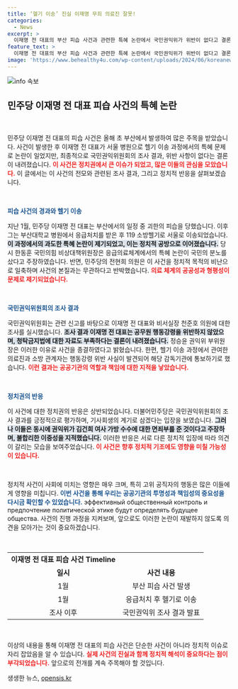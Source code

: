 ```yaml
---
title: ‘헬기 이송’ 진실 이재명 무죄 의료진 잘못!
categories:
  - News
excerpt: >
  이재명 전 대표의 부산 피습 사건과 관련한 특혜 논란에서 국민권익위가 위반이 없다고 결론 내렸습니다. 그러나 이송 과정에 관여한 의료진 및 소방관들은 행동강령을 위반했다고 밝혀, 여야의 팽팽한 싸움이 예고됩니다. 클릭하고 진실을 확인하세요!
feature_text: >
  이재명 전 대표의 부산 피습 사건과 관련한 특혜 논란에서 국민권익위가 위반이 없다고 결론 내렸습니다. 그러나 이송 과정에 관여한 의료진 및 소방관들은 행동강령을 위반했다고 밝혀, 여야의 팽팽한 싸움이 예고됩니다. 클릭하고 진실을 확인하세요!
image: 'https://www.behealthy4u.com/wp-content/uploads/2024/06/koreanews.jpg'
---
```


<p><img src="https://www.behealthy4u.com/wp-content/uploads/2024/06/koreanews.jpg" alt="info 속보" /></p>

<h2 data-ke-size="size26">민주당 이재명 전 대표 피습 사건의 특혜 논란</h2>

<p data-ke-size="size16">&nbsp;</p>

<p>민주당 이재명 전 대표의 피습 사건은 올해 초 부산에서 발생하여 많은 주목을 받았습니다. 사건이 발생한 후 이재명 전 대표가 서울 병원으로 헬기 이송 과정에서의 특혜 문제로 논란이 일었지만, 최종적으로 국민권익위원회의 조사 결과, 위반 사항이 없다는 결론이 내려졌습니다. <b><span style="color: #ee2323;">이 사건은 정치권에서 큰 이슈가 되었고, 많은 이들의 관심을 모았습니다.</span></b> 이 글에서는 이 사건의 전모와 관련된 조사 결과, 그리고 정치적 반응을 살펴보겠습니다.</p>

<p data-ke-size="size16">&nbsp;</p>

<p><b><span style="color: #1a5490;">피습 사건의 경과와 헬기 이송</span></b></p>

<p>지난 1월, 민주당 이재명 전 대표는 부산에서의 일정 중 괴한의 피습을 당했습니다. 이후 그는 부산대학교 병원에서 응급처치를 받은 후 119 소방헬기로 서울로 이송되었습니다. <b><span style="background-color: #21538527;">이 과정에서의 과도한 특혜 논란이 제기되었고, 이는 정치적 공방으로 이어졌습니다.</span></b> 당시 한동훈 국민의힘 비상대책위원장은 응급의료체계에서의 특혜 논란이 국민의 분노를 샀다고 주장하였습니다. 반면, 민주당의 전현희 의원은 이 사건을 정치적 목적의 비난으로 일축하며 사건의 본질과는 무관하다고 반박했습니다. <b><span style="color: #ee2323;">의료 체계의 공공성과 형평성이 문제로 제기되었습니다.</span></b></p>

<p data-ke-size="size16">&nbsp;</p>

<p><b><span style="color: #1a5490;">국민권익위원회의 조사 결과</span></b></p>

<p>국민권익위원회는 관련 신고를 바탕으로 이재명 전 대표와 비서실장 천준호 의원에 대한 조사를 실시했습니다. <b><span style="background-color: #21538527;">조사 결과 이재명 전 대표는 공무원 행동강령을 위반하지 않았으며, 청탁금지법에 대한 자료도 부족하다는 결론이 내려졌습니다.</span></b> 정승윤 권익위 부위원장은 이러한 이유로 사건을 종결하였다고 밝혔습니다. 한편, 헬기 이송 과정에서 관여한 의료진과 소방 관계자는 행동강령 위반 사실이 발견되어 해당 감독기관에 통보하기로 했습니다. <b><span style="color: #ee2323;">이런 결과는 공공기관의 역할과 책임에 대한 지적을 낳았습니다.</span></b></p>

<p data-ke-size="size16">&nbsp;</p>

<p><b><span style="color: #1a5490;">정치권의 반응</span></b></p>

<p>이 사건에 대한 정치권의 반응은 상반되었습니다. 더불어민주당은 국민권익위원회의 조사 결과를 긍정적으로 평가하며, 기사회생의 계기로 삼겠다는 입장을 보였습니다. <b><span style="background-color: #21538527;">그러나 이들은 동시에 권익위가 김건희 여사 가방 수수에 대한 면죄부를 준 것이다고 주장하며, 불합리한 이중성을 지적했습니다.</span></b> 이러한 반응은 서로 다른 정치적 입장에 따라 의견이 갈리는 모습을 보여주었습니다. <b><span style="color: #ee2323;">이 사건은 향후 정치적 기조에도 영향을 미칠 가능성이 있습니다.</span></b></p>

<p data-ke-size="size16">&nbsp;</p>

<p>정치적 사건이 사회에 미치는 영향은 매우 크며, 특히 고위 공직자의 행동은 많은 이들에게 영향을 미칩니다. <b><span style="color: #1a5490;">이번 사건을 통해 우리는 공공기관의 투명성과 책임성의 중요성을 다시금 확인할 수 있었습니다.</span></b> эффективный общественный контроль и предпочтение политической этике будут определять будущее общества. 사건의 진행 과정을 지켜보며, 앞으로도 이러한 논란이 재발하지 않도록 의견을 모아가는 것이 중요하겠습니다.</p>

<p data-ke-size="size16">&nbsp;</p>

<table>
    <tr>
        <td style="text-align: center; height: 17px;"><b>이재명 전 대표 피습 사건 Timeline</b></td>
    </tr>
    <tr>
        <td style="text-align: center; height: 17px;"><b>일시</b></td>
        <td style="text-align: center; height: 17px;"><b>사건 내용</b></td>
    </tr>
    <tr>
        <td style="text-align: center; height: 17px;">1월</td>
        <td style="text-align: center; height: 17px;">부산 피습 사건 발생</td>
    </tr>
    <tr>
        <td style="text-align: center; height: 17px;">1월</td>
        <td style="text-align: center; height: 17px;">응급처치 후 헬기로 이송</td>
    </tr>
    <tr>
        <td style="text-align: center; height: 17px;">조사 이후</td>
        <td style="text-align: center; height: 17px;">국민권익위 조사 결과 발표</td>
    </tr>
</table>

<p data-ke-size="size16">&nbsp;</p>

<p>이상의 내용을 통해 이재명 전 대표의 피습 사건은 단순한 사건이 아니라 정치적 이슈로 자리 잡았음을 알 수 있습니다. <b><span style="color: #ee2323;">실제 사건의 진실과 함께 정치적 해석이 중요하다는 점이 부각되었습니다.</span></b> 앞으로의 전개를 계속 주목해야 할 것입니다.</p>
생생한 뉴스, <a href="https://opensis.kr" rel="dofollow">opensis.kr</a>


